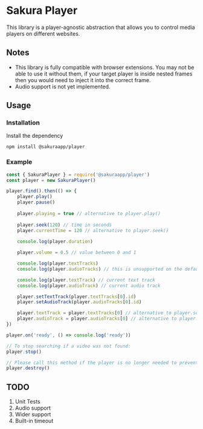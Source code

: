 # Sakura Player

This library is a player-agnostic abstraction that allows you to control media players on different websites.

## Notes
* This library is fully compatible with browser extensions. You may not be able to use it without them, if your target player is inside nested frames then you would need to inject it into the correct frame.
* Audio support is not yet implemented.

## Usage

### Installation
Install the dependency
```
npm install @sakuraapp/player
```

### Example
```js
const { SakuraPlayer } = require('@sakuraapp/player')
const player = new SakuraPlayer()

player.find().then(() => {
    player.play()
    player.pause()
    
    player.playing = true // alternative to player.play()
    
    player.seek(120) // time in seconds
    player.currentTime = 120 // alternative to player.seek()
    
    console.log(player.duration)

    player.volume = 0.5 // value between 0 and 1

    console.log(player.textTracks)
    console.log(player.audioTracks) // this is unsupported on the default HTML5 player

    console.log(player.textTrack) // current text track
    console.log(player.audioTrack) // current audio track

    player.setTextTrack(player.textTracks[0].id)
    player.setAudioTrack(player.audioTracks[0].id)

    player.textTrack = player.textTracks[0] // alternative to player.setTextTrack()
    player.audioTrack = player.audioTracks[0] // alternative to player.setAudioTrack()
})

player.on('ready', () => console.log('ready'))

// To stop searching if a video was not found:
player.stop()

// Please call this method if the player is no longer needed to prevent memory leaks
player.destroy()
```
## TODO
1. Unit Tests
2. Audio support
3. Wider support
4. Built-in timeout
